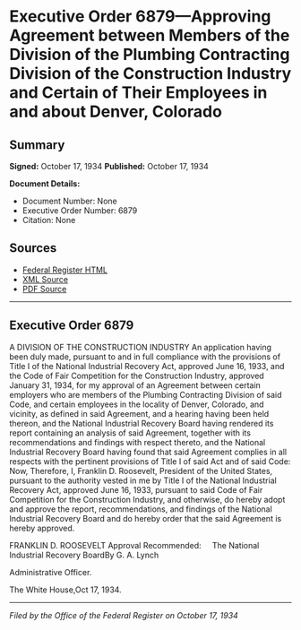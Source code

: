 # Executive Order 6879—Approving Agreement between Members of the Division of the Plumbing Contracting Division of the Construction Industry and Certain of Their Employees in and about Denver, Colorado

## Summary

**Signed:** October 17, 1934
**Published:** October 17, 1934

**Document Details:**
- Document Number: None
- Executive Order Number: 6879
- Citation: None

## Sources
- [Federal Register HTML](https://www.presidency.ucsb.edu/documents/executive-order-6879-approving-agreement-between-members-the-division-the-plumbing)
- [XML Source](None)
- [PDF Source](None)

---

## Executive Order 6879

A DIVISION OF THE CONSTRUCTION INDUSTRY
An application having been duly made, pursuant to and in full compliance with the provisions of Title I of the National Industrial Recovery Act, approved June 16, 1933, and the Code of Fair Competition for the Construction Industry, approved January 31, 1934, for my approval of an Agreement between certain employers who are members of the Plumbing Contracting Division of said Code, and certain employees in the locality of Denver, Colorado, and vicinity, as defined in said Agreement, and a hearing having been held thereon, and the National Industrial Recovery Board having rendered its report containing an analysis of said Agreement, together with its recommendations and findings with respect thereto, and the National Industrial Recovery Board having found that said Agreement complies in all respects with the pertinent provisions of Title I of said Act and of said Code:
Now, Therefore, I, Franklin D. Roosevelt, President of the United States, pursuant to the authority vested in me by Title I of the National Industrial Recovery Act, approved June 16, 1933, pursuant to said Code of Fair Competition for the Construction Industry, and otherwise, do hereby adopt and approve the report, recommendations, and findings of the National Industrial Recovery Board and do hereby order that the said Agreement is hereby approved.

FRANKLIN D. ROOSEVELT
Approval Recommended:     The National Industrial Recovery BoardBy G. A. Lynch     

Administrative Officer.

The White House,Oct 17, 1934.

---

*Filed by the Office of the Federal Register on October 17, 1934*
